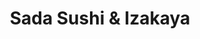 ---
layout: place
title: "Sada Sushi & Izakaya"
permalink: /oregon/corvallis/sada-sushi-izakaya.html
stateAbbr: OR
stateName: Oregon
cityName: Corvallis
place_id: ChIJrzQgg-tAwFQR-DA93mEWa4E
photos:
  - name: >-
      places/ChIJrzQgg-tAwFQR-DA93mEWa4E/photos/AeeoHcJoOV_bl3i_BuhUKuTXLI2uBkniLDqGvjKHgx5yRbztP7All6jC54tdd12lTVn0Qb3q-YEGHKYqc2xgjsn-4a0EYUU_GBzSgkmY4KZVO4aYUpVS56P8jlqRY6b0xVQCZUFjUuYmeKucaGNwEWD2GiQIz1eyvnSpmmsgtcnlB_SVQ2FQcu3mffE7Kz3vAzpje4r4pDbB8XNWUXK7Wy5LavrHeNpXV93XOBE5OovI_N-cLgOubS1zfmOn2uEjQxh81_o8oLNoYE9VjPJsMeEGeTbn_GAUBX9HC_NQt6ygjYZQC86wAnB7OaZyD9aHwxf0I13PO333o7so8sPX0mhyL7XodHZPBTqCmh-bMjpSVmFpzS264kql1SpInZoLw4gLyda9T6Z-3TNHENurQE-0gXdjdq7A_-oQskHXzZYl5Tk
    widthPx: 4000
    heightPx: 3000
    authorAttributions:
      - displayName: Blake McKinley
        uri: https://maps.google.com/maps/contrib/111435210179126320713
        photoUri: >-
          https://lh3.googleusercontent.com/a-/ALV-UjXOzDkajoDWx0e1avFNwKMNdWHVsT9egjcNjJGXAGRv5Xe6a9w=s100-p-k-no-mo
    flagContentUri: >-
      https://www.google.com/local/imagery/report/?cb_client=maps_api_places.places_api&image_key=!1e10!2sCIHM0ogKEICAgICd6PWtIg&hl=en-US
    googleMapsUri: >-
      https://www.google.com/maps/place//data=!3m4!1e2!3m2!1sCIHM0ogKEICAgICd6PWtIg!2e10!4m2!3m1!1s0x54c040eb832034af:0x816b1661de3d30f8
  - name: >-
      places/ChIJrzQgg-tAwFQR-DA93mEWa4E/photos/AeeoHcIDBc00hKsZ-zjAbUqWvIPMiZTcVc0rhU42EVUMk2SdaABw2FCNk3bwoksp95iOYwRAhMdXjR3FgdiFJAP4IYG2EaUznjXcqaULun6mldoREfUrDUMmlXLGp031RnSOwaZe22gPixrjD4Q8_p67JNKdhCyJOw4rQF1pO2zcowX68FxZl-r8tHX9fkwsRkzJnKSji9whaYhd4c-VVUKyU8wtjt80AkjBG2URYoBVzyXSOjwKSpWlFYbT8EYSVxz8uksnBnHgpUFPesmmW1kIA5c5L8McIA0OmlenJWk6gcvl9O-NTh_8ISCmQO15x9lQFV3fAbvMbYjW37drwsBCe3F_qTQHQqzw-4hIRozLnrATndEjq47DSRiDi0H-36x6yeNRgt67AOlCs3tpHkViByiMAph4DJvtUbVDCQlqOHMhyw
    widthPx: 3385
    heightPx: 1580
    authorAttributions:
      - displayName: Jean Whitney
        uri: https://maps.google.com/maps/contrib/118224968689659280333
        photoUri: >-
          https://lh3.googleusercontent.com/a-/ALV-UjVPPzv7fa1nSST-QbNOf88J0dfTmT-6aFUqlALBBm5JQXyOfQNY=s100-p-k-no-mo
    flagContentUri: >-
      https://www.google.com/local/imagery/report/?cb_client=maps_api_places.places_api&image_key=!1e10!2sCIHM0ogKEICAgID2nNuNIA&hl=en-US
    googleMapsUri: >-
      https://www.google.com/maps/place//data=!3m4!1e2!3m2!1sCIHM0ogKEICAgID2nNuNIA!2e10!4m2!3m1!1s0x54c040eb832034af:0x816b1661de3d30f8
  - name: >-
      places/ChIJrzQgg-tAwFQR-DA93mEWa4E/photos/AeeoHcKEg5EhExGh-6_wKC_6IckOO0Ij0QxEpCO9lbueerchfQ9fsbNC0U73Mw9AB-NPiGXBnh5O2_S-uvwcQ8W7j9CdGwR0OwAJ8O4djTDj6ViQZWdyjekkZTZ-OKL1tZh5OAfHh8fsmV9gzMoibAJiDmernwDZvZRLkCLdpuopSuV4bI_Mkwszopgq6NBnSP90KiC-6w7Ou-vNgrLhECWMcCVP_kbP_gx8cuRfqZFl4dTYYUPjxWQX7RJ5vl9Ysg8r64u-PSMF7YtF5TunLLDlUJ2Bg6Eue3ypmik7QMS8USyAvl2gJyT202ogF_2F_sEBXHkovI4trA7p6Jt-iPAF7A0jM3FXbl7lAJt1wPOVnCgEqtZJqq3yHWt34XNO-eewUWDYVXLGoSQ77CxXYXPR-JpAfWKA88YV5ey1bAqvRPwNug
    widthPx: 4000
    heightPx: 3000
    authorAttributions:
      - displayName: Blake McKinley
        uri: https://maps.google.com/maps/contrib/111435210179126320713
        photoUri: >-
          https://lh3.googleusercontent.com/a-/ALV-UjXOzDkajoDWx0e1avFNwKMNdWHVsT9egjcNjJGXAGRv5Xe6a9w=s100-p-k-no-mo
    flagContentUri: >-
      https://www.google.com/local/imagery/report/?cb_client=maps_api_places.places_api&image_key=!1e10!2sCIHM0ogKEICAgIDnpfC3XQ&hl=en-US
    googleMapsUri: >-
      https://www.google.com/maps/place//data=!3m4!1e2!3m2!1sCIHM0ogKEICAgIDnpfC3XQ!2e10!4m2!3m1!1s0x54c040eb832034af:0x816b1661de3d30f8
  - name: >-
      places/ChIJrzQgg-tAwFQR-DA93mEWa4E/photos/AeeoHcLbuRsqcPBr41P_WIcwE9VA1lwjz9l9VDQolk4Tk_qWvJRy31_YeXnD2gtZsdct229M9BZlNQlek1Dve64I-RiMvwSf16vSQcrYsD4e9U35kxH4Kgc9FiPRF0C1bnMvV9yh_Wzwv0ND4sFPLjJq3sg__1wnd684ztoMtfd2x4jWKS3sq9A_R7CRKZYSZuaiKG_ioShuLY1LhyjmOQFtbmvypWfYCh5CQTN1ycs7n03n7eMJZ8CSejN7F7e5qQJ7i1YD69X0hlPde-pMD_mODigpPCvPSo3nuN6j-zQGrWNNOxnb8vzl_-G27qdPYsa0GEq6csCDXMBHIZw7Q1TTGwXZtO-2WRPkXqfw9sIgMeGEeWYdQIScpOHF2zn0j2LRVbhuuVJBNyNs0OQtww62HgVnw28haF4pM8lQadySiuDIOuIT
    widthPx: 4800
    heightPx: 3600
    authorAttributions:
      - displayName: Alexandra M. Avila
        uri: https://maps.google.com/maps/contrib/116300886328885147411
        photoUri: >-
          https://lh3.googleusercontent.com/a-/ALV-UjX_EQssYJyj2dT4UMr_faayHuHeut_8jq6DFiJUWx92M62yJFOa=s100-p-k-no-mo
    flagContentUri: >-
      https://www.google.com/local/imagery/report/?cb_client=maps_api_places.places_api&image_key=!1e10!2sCIHM0ogKEICAgIDjjbmJzgE&hl=en-US
    googleMapsUri: >-
      https://www.google.com/maps/place//data=!3m4!1e2!3m2!1sCIHM0ogKEICAgIDjjbmJzgE!2e10!4m2!3m1!1s0x54c040eb832034af:0x816b1661de3d30f8
  - name: >-
      places/ChIJrzQgg-tAwFQR-DA93mEWa4E/photos/AeeoHcJeRyJiY4s7zu7I-VBM_PFEH4fAJ8UUlcGPDaJQyUcwEmlwGQWobzV62LmjnjQxlWq4i0mAE0Tqr2zOkAUR5lvSmopaPWi1Bg4eodPMILr5h5nxjkSvBQY9eSMnJnUg4zSzTEqjrti3IIKvrD-PldUbSSREeQks1QVs1pOAXYbiD8OQ1a8lRkoNAgwRJKre56BLdXqIxuQiWxZArG__b9DM20_1WX0d2QnlIM-5GklDJGrWpFgPLCQfTcBOY-Gq2_j3PPZML5g2WCWk2Z7cgn_WYF0epEIoqVEvUJwlJKaHvFxuR99fuT9uGUk1cUJr5er7xdbs3sRN23DFhaHOqa5RN51xcAGzb1vi1VvKiuR7-3dRleDBZstaqP3IThVgW-NL9-hQultkLz4Bh5x1u_UetO5y50qiUECHK2dMGy6oznAt
    widthPx: 4032
    heightPx: 3024
    authorAttributions:
      - displayName: Blake McKinley
        uri: https://maps.google.com/maps/contrib/111435210179126320713
        photoUri: >-
          https://lh3.googleusercontent.com/a-/ALV-UjXOzDkajoDWx0e1avFNwKMNdWHVsT9egjcNjJGXAGRv5Xe6a9w=s100-p-k-no-mo
    flagContentUri: >-
      https://www.google.com/local/imagery/report/?cb_client=maps_api_places.places_api&image_key=!1e10!2sCIHM0ogKEICAgID-zKHMtgE&hl=en-US
    googleMapsUri: >-
      https://www.google.com/maps/place//data=!3m4!1e2!3m2!1sCIHM0ogKEICAgID-zKHMtgE!2e10!4m2!3m1!1s0x54c040eb832034af:0x816b1661de3d30f8
  - name: >-
      places/ChIJrzQgg-tAwFQR-DA93mEWa4E/photos/AeeoHcJAhH0pGydItLGeluQJiKisrlQs1-0nFTfPcTWxqXuaVJQQCVSZG2ciN7AMnD0V0i05AyIbyj_T4xRHI2sNYHwYnQGzHNtTCXuzfOFVAFiXEetnJardvdoyNFQ48Om5ZxFhfS2Mpg1RsfbEm5DyEdllBbnnHRXkKsvZVZ2vaqCfCk1Es4H3EYROKbYlObU4FqQHRttQY4gwwvzKlB4F_vYVwunNfZZBf2SNjfyzbBZwdVi9dw6yYe7uStIacWhVfIw0wPcngP0DS_67qRYKf34knICiqMuGOnSnXOVGK7KU1NIxbf2JkwUaahkL9wvM4-6FScKufZU4syx_bIdAtvHaYpfXWzWyzN8m1DUKf7Mbi7BZS5zrBVnEF26n0JPpxPiGNz35aKvfW6d-rdX7syowEkHLGiPRBWYVfzWonTXnrgi3
    widthPx: 2160
    heightPx: 2880
    authorAttributions:
      - displayName: Jay C
        uri: https://maps.google.com/maps/contrib/100936784912665487297
        photoUri: >-
          https://lh3.googleusercontent.com/a-/ALV-UjU6slnprB3ysnshAGHMDy3lCZOvvLq95doGSHsRXHa8kBXwu3pP=s100-p-k-no-mo
    flagContentUri: >-
      https://www.google.com/local/imagery/report/?cb_client=maps_api_places.places_api&image_key=!1e10!2sCIHM0ogKEICAgIC2ssel9gE&hl=en-US
    googleMapsUri: >-
      https://www.google.com/maps/place//data=!3m4!1e2!3m2!1sCIHM0ogKEICAgIC2ssel9gE!2e10!4m2!3m1!1s0x54c040eb832034af:0x816b1661de3d30f8
  - name: >-
      places/ChIJrzQgg-tAwFQR-DA93mEWa4E/photos/AeeoHcI7YxvBUyfhZhC5Sby3JTQl_Am9oWR2a3U1KNdAUqD2wYOymUH_WQF25unjbVzy9VH560Cm-D3liVG4rOU94fK7hGbG8A1BvdDVxY9OVDscsuLsSyyyPpYqjiam0FYSAztVQIjOvNCXtPpla6UOoZBM_kL9yRmeIoVihsDIman1SB95wSFGY8Bq8IiPDCmEw2fDjOJe0tzbbaQ6_yoGjI0mja5sL_bD-ClayltrxIMRnm6_OeFop_OezgPZf7ZDiBQ_9XZfAH5Us2Yqw8El_RcZ30_OR1E7BIif1YNk9TDrO98G6fGPjj5J1LcyVEvxFUjtmQ0CbJsz9Ec-Q1Z1GsI9Kl-ANCfuMrQZ_kfKPEYqM4KLz_daI8Jb51zU1qm0RnttbEREVt2V6R2LXHC7aRALRY-gisCvWW2RzICGxUM8uHno
    widthPx: 4032
    heightPx: 3024
    authorAttributions:
      - displayName: Catelin Ward
        uri: https://maps.google.com/maps/contrib/111232197365187499725
        photoUri: >-
          https://lh3.googleusercontent.com/a/ACg8ocIa4JdiwiMC_Lj0nyjdUBoo_CANWR0KyWirWGVPWEBxr_2HA1JN=s100-p-k-no-mo
    flagContentUri: >-
      https://www.google.com/local/imagery/report/?cb_client=maps_api_places.places_api&image_key=!1e10!2sCIHM0ogKEICAgICu7Jv4jgE&hl=en-US
    googleMapsUri: >-
      https://www.google.com/maps/place//data=!3m4!1e2!3m2!1sCIHM0ogKEICAgICu7Jv4jgE!2e10!4m2!3m1!1s0x54c040eb832034af:0x816b1661de3d30f8
  - name: >-
      places/ChIJrzQgg-tAwFQR-DA93mEWa4E/photos/AeeoHcKlF1udtlHnk-r8ixV4Qvj0ITGxiqrI3vq1CI_ic3wDKLt7uiUurumf1X4LZYOWkHDEwMNIVTwQi3N9SFjqW0e87LC0m5mBz4wudQPR1NIeOPZxPbOvy1rtr_PUcfO2Pmr3H5HfBvsvVMTgeNu1aECUY390cKRCQUl2-ECVZqP7TT-Bl1K675keQbA-UNkGtepREVXu2UUFEBRw35XRbcXFPXxxsaVxfoSxe4ji4ggd9AQg5mBl2-4Rp1AWOWtrreaWWb9m5-L2i5RpT1-ELv-l4v4An8nW9PPvYpqtJ4bv22tf5AJFxar5AYqrfkO50Ye0s8CoqSJnN2bYfHJ9NFSKWlOap9F_lCTwQBKuCeWegXcQ8QI3YBNkVOsIxLngd_HAARSn11VFdaY1iY1CAbddpgXho_X5W--y1m5bJUYJ-cP6
    widthPx: 4000
    heightPx: 3000
    authorAttributions:
      - displayName: Blake McKinley
        uri: https://maps.google.com/maps/contrib/111435210179126320713
        photoUri: >-
          https://lh3.googleusercontent.com/a-/ALV-UjXOzDkajoDWx0e1avFNwKMNdWHVsT9egjcNjJGXAGRv5Xe6a9w=s100-p-k-no-mo
    flagContentUri: >-
      https://www.google.com/local/imagery/report/?cb_client=maps_api_places.places_api&image_key=!1e10!2sCIHM0ogKEICAgICd6OWb2QE&hl=en-US
    googleMapsUri: >-
      https://www.google.com/maps/place//data=!3m4!1e2!3m2!1sCIHM0ogKEICAgICd6OWb2QE!2e10!4m2!3m1!1s0x54c040eb832034af:0x816b1661de3d30f8
  - name: >-
      places/ChIJrzQgg-tAwFQR-DA93mEWa4E/photos/AeeoHcL_vQkbSofEWNUIrvOKJpZeJeNfMFl5mhp6FasFtXUH7SIlP08ynnPYGjfHqXOEJe0ZcmoCPcKR0JqlezudD3_R2dFZl6ZjE_VfMLIlalN9lhwfkc_7jnLLx5t2G_hO1b0AcWngW_t0Jczheta4KhX7VJfuZj-n7hxgAnYzazdSjxPArP6xvVZ9nwpgShFxnQB7LAeBUiCmXVGFu3DoJWxr7_TEp92G_lLi9__tyZkGyQTVct7qA9A0K-Y_e3X7vKorBKJTvc5UI6TzQSjDFsOft7myro4Wfyc9i1FgS9zjsHGjHE9vjCsiVUh_nT4KQcye4o5IKpteHjzHc99os4XHzgI9Jd75OqEfN-wUKyjBAz6yEad2lecKxB4QCuqGXFq-QVMrHqkUlvnp6N7PT2T14lY4Ag4HEEe_aP0xa1mm0w
    widthPx: 3000
    heightPx: 4000
    authorAttributions:
      - displayName: 김건호
        uri: https://maps.google.com/maps/contrib/116402566434546340665
        photoUri: >-
          https://lh3.googleusercontent.com/a/ACg8ocLzYX0OPevojxxyCaC1xKKchdeaiEj9ZV5_9HS7EtuHZVgmHA=s100-p-k-no-mo
    flagContentUri: >-
      https://www.google.com/local/imagery/report/?cb_client=maps_api_places.places_api&image_key=!1e10!2sCIHM0ogKEICAgID3wejYOA&hl=en-US
    googleMapsUri: >-
      https://www.google.com/maps/place//data=!3m4!1e2!3m2!1sCIHM0ogKEICAgID3wejYOA!2e10!4m2!3m1!1s0x54c040eb832034af:0x816b1661de3d30f8
  - name: >-
      places/ChIJrzQgg-tAwFQR-DA93mEWa4E/photos/AeeoHcJxxJgSe5U_mYs947JnLUL63LkAnXKlpDQXEdBk5MYwVg74qElIy24zV1WNCpJNEqrbqzKOQA5nTngmTTBtp-7eLTX_1ptvms-yi5niMInuzf_UVKdN2hO4T6C_wqFnXvHs_V9y9KmcqgZj6nja8to6F9PQ_aN9Gtf6Zr_aSq3Zsa5uBzOvq88jZMug3eb0LTyO35EjJt6itr718cpppmbxQ-xJYkb7o8gK5fPv68WHukwy9IFFeRADlZ7qZsIxr376csCwfYDC3bxUB8iyNl-h-YaHu2EvcXTPWkF1SRdFX2lswp_s1V91eKzA2VQF3QpSRwRT3q4sQFW40d76JYLNhzszSNiZiOTnHEX1k6vO7aA73gvXtqfrFTXlMCZm0mgjkEW3j3fIrAiUTNWzHodbW4qNNfYVjZUph1pohe5jBw
    widthPx: 4000
    heightPx: 3000
    authorAttributions:
      - displayName: Blake McKinley
        uri: https://maps.google.com/maps/contrib/111435210179126320713
        photoUri: >-
          https://lh3.googleusercontent.com/a-/ALV-UjXOzDkajoDWx0e1avFNwKMNdWHVsT9egjcNjJGXAGRv5Xe6a9w=s100-p-k-no-mo
    flagContentUri: >-
      https://www.google.com/local/imagery/report/?cb_client=maps_api_places.places_api&image_key=!1e10!2sCIHM0ogKEICAgICd6OWSXw&hl=en-US
    googleMapsUri: >-
      https://www.google.com/maps/place//data=!3m4!1e2!3m2!1sCIHM0ogKEICAgICd6OWSXw!2e10!4m2!3m1!1s0x54c040eb832034af:0x816b1661de3d30f8
address: 151 NW Monroe Ave, Corvallis, OR 97330, USA
street: 151 NW Monroe Ave
city: Corvallis
state: OR
zip: '97330'
country: USA
neighborhood: null
latitude: '44.564167'
longitude: '-123.258889'
accessibility_options:
  wheelchairAccessibleParking: true
  wheelchairAccessibleEntrance: true
  wheelchairAccessibleRestroom: true
  wheelchairAccessibleSeating: true
business_status: OPERATIONAL
name: Sada Sushi & Izakaya
google_maps_links:
  directionsUri: >-
    https://www.google.com/maps/dir//''/data=!4m7!4m6!1m1!4e2!1m2!1m1!1s0x54c040eb832034af:0x816b1661de3d30f8!3e0
  placeUri: https://maps.google.com/?cid=9325572062996934904
  writeAReviewUri: >-
    https://www.google.com/maps/place//data=!4m3!3m2!1s0x54c040eb832034af:0x816b1661de3d30f8!12e1
  reviewsUri: >-
    https://www.google.com/maps/place//data=!4m4!3m3!1s0x54c040eb832034af:0x816b1661de3d30f8!9m1!1b1
  photosUri: >-
    https://www.google.com/maps/place//data=!4m3!3m2!1s0x54c040eb832034af:0x816b1661de3d30f8!10e5
primary_type: Sushi Restaurant
opening_hours:
  regular: null
  current: null
secondary_opening_hours:
  regular:
    weekdayDescriptions: null
    type: null
  current:
    weekdayDescriptions: null
    type: null
phone: (541) 286-4093
price_level: PRICE_LEVEL_MODERATE
price_range: $20 &ndash; $30
rating: '4.5'
rating_count: 668
website: http://www.sadasushi.com/
description: null
reviews: null
parking_options: null
payment_options: null
allow_dogs: null
curbside_pickup: null
delivery: null
dine_in: null
good_for_children: null
good_for_groups: null
good_for_sports: null
live_music: null
menu_for_children: null
outdoor_seating: null
reservable: null
restroom: null
serves_beer: null
serves_breakfast: null
serves_brunch: null
serves_cocktails: null
serves_coffee: null
serves_dinner: null
serves_dessert: null
serves_lunch: null
serves_vegetarian_food: null
serves_wine: null
takeout: null

---